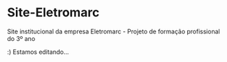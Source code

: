 # Site-Eletromarc
Site institucional da empresa Eletromarc - Projeto de formação profissional do 3º ano

:)
Estamos editando...
